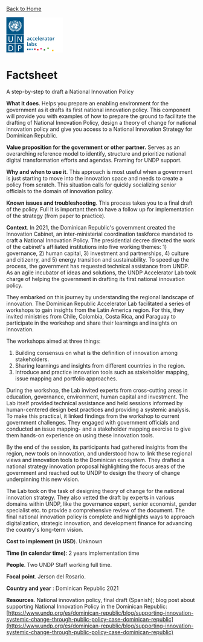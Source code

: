 [Back to Home](../../README.md)


<img src="../../public/imgs/UNDP_accelerator_labs_logo_vertical_color_RGB.png"  width="150" alt="undp_accelerator_labs_logo">

# Factsheet


A step-by-step to draft a National Innovation Policy

**What it does**. Helps you prepare an enabling environment for the government as it drafts its first national innovation policy. This component will provide you with examples of how to prepare the ground to facilitate the drafting of National Innovation Policy, design a theory of change for national innovation policy and give you access to a National Innovation Strategy for Dominican Republic.

**Value proposition for the government or other partner.** Serves as an overarching reference model to identify, structure and prioritize national digital transformation efforts and agendas. Framing for UNDP support.

**Why and when to use it**. This approach is most useful when a government is just starting to move into the innovation space and needs to create a policy from scratch. This situation calls for quickly socializing senior officials to the domain of innovation policy.

**Known issues and troubleshooting**. This process takes you to a final draft of the policy. Full It is important then to have a follow up for implementation of the strategy (from paper to practice).

**Context**. In 2021, the Dominican Republic's government created the Innovation Cabinet, an inter-ministerial coordination taskforce mandated to craft a National Innovation Policy. The presidential decree directed the work of the cabinet's affiliated institutions into five working themes: 1) governance, 2) human capital, 3) investment and partnerships, 4) culture and citizenry, and 5) energy transition and sustainability. To speed up the process, the government has requested technical assistance from UNDP. As an agile incubator of ideas and solutions, the UNDP Accelerator Lab took charge of helping the government in drafting its first national innovation policy.

They embarked on this journey by understanding the regional landscape of innovation. The Dominican Republic Accelerator Lab facilitated a series of workshops to gain insights from the Latin America region. For this, they invited ministries from Chile, Colombia, Costa Rica, and Paraguay to participate in the workshop and share their learnings and insights on innovation.

The workshops aimed at three things:

1. Building consensus on what is the definition of innovation among stakeholders.
2. Sharing learnings and insights from different countries in the region.
3. Introduce and practice innovation tools such as stakeholder mapping, issue mapping and portfolio approaches.

During the workshop, the Lab invited experts from cross-cutting areas in education, governance, environment, human capital and investment. The Lab itself provided technical assistance and held sessions informed by human-centered design best practices and providing a systemic analysis. To make this practical, it linked findings from the workshop to current government challenges. They engaged with government officials and conducted an issue mapping- and a stakeholder mapping exercise to give them hands-on experience on using these innovation tools.

By the end of the session, its participants had gathered insights from the region, new tools on innovation, and understood how to link these regional views and innovation tools to the Dominican ecosystem. They drafted a national strategy innovation proposal highlighting the focus areas of the government and reached out to UNDP to design the theory of change underpinning this new vision.

The Lab took on the task of designing theory of change for the national innovation strategy. They also vetted the draft by experts in various domains within UNDP, like the governance expert, senior economist, gender specialist etc. to provide a comprehensive review of the document. The final national innovation policy is complete and highlights ways to approach digitalization, strategic innovation, and development finance for advancing the country's long-term vision.

**Cost to implement (in USD**). Unknown

**Time (in calendar time)**: 2 years implementation time

**People**. Two UNDP Staff working full time.

**Focal point**. Jerson del Rosario.

**Country and year** : Dominican Republic 2021

**Resources**. National innovation policy, final draft (Spanish); blog post about supporting National Innovation Policy in the Dominican Republic: [https://www.undp.org/es/dominican-republic/blog/supporting-innovation-systemic-change-through-public-policy-case-dominican-republic](https://www.undp.org/es/dominican-republic/blog/supporting-innovation-systemic-change-through-public-policy-case-dominican-republic)


